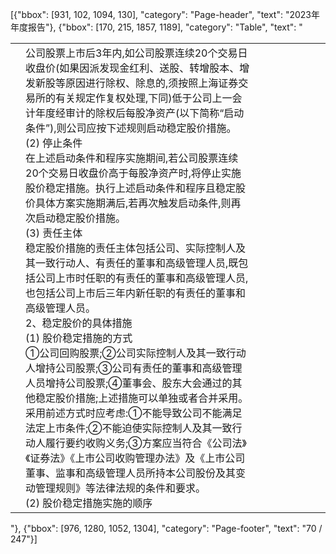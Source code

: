 [{"bbox": [931, 102, 1094, 130], "category": "Page-header", "text": "2023年年度报告"}, {"bbox": [170, 215, 1857, 1189], "category": "Table", "text": "<table><tr><td></td><td>公司股票上市后3年内,如公司股票连续20个交易日收盘价(如果因派发现金红利、送股、转增股本、增发新股等原因进行除权、除息的,须按照上海证券交易所的有关规定作复权处理,下同)低于公司上一会计年度经审计的除权后每股净资产(以下简称“启动条件”),则公司应按下述规则启动稳定股价措施。<br/>(2) 停止条件<br/>在上述启动条件和程序实施期间,若公司股票连续20个交易日收盘价高于每股净资产时,将停止实施股价稳定措施。执行上述启动条件和程序且稳定股价具体方案实施期满后,若再次触发启动条件,则再次启动稳定股价措施。<br/>(3) 责任主体<br/>稳定股价措施的责任主体包括公司、实际控制人及其一致行动人、有责任的董事和高级管理人员,既包括公司上市时任职的有责任的董事和高级管理人员,也包括公司上市后三年内新任职的有责任的董事和高级管理人员。<br/>2、稳定股价的具体措施<br/>(1) 股价稳定措施的方式<br/>①公司回购股票;②公司实际控制人及其一致行动人增持公司股票;③公司有责任的董事和高级管理人员增持公司股票;④董事会、股东大会通过的其他稳定股价措施;上述措施可以单独或者合并采用。<br/>采用前述方式时应考虑:①不能导致公司不能满足法定上市条件;②不能迫使实际控制人及其一致行动人履行要约收购义务;③方案应当符合《公司法》《证券法》《上市公司收购管理办法》及《上市公司董事、监事和高级管理人员所持本公司股份及其变动管理规则》等法律法规的条件和要求。<br/>(2) 股价稳定措施实施的顺序</td><td></td><td></td><td></td><td></td><td></td><td></td><td></td></tr></table>"}, {"bbox": [976, 1280, 1052, 1304], "category": "Page-footer", "text": "70 / 247"}]
